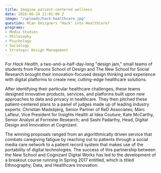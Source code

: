 ```yaml
---
title: Imagine patient-centered wellness
date: 2016-06-24 21:01:00 Z
image: "/uploads/hack-healthcare.jpg"
question: HCan Designers "Hack" into Healthcare?
programs:
- Media Studies
- Philosophy
- Psychology
- Sociology
- Strategic Design Management
---
```


For *Hack Health*, a two-and-a-half-day-long "design jam," small teams of students from Parsons School of Design and The New School for Social Research brought their innovation-focused design thinking and experience with digital platforms to create new, cutting-edge healthcare solutions. 

After identifying their particular healthcare challenges, these teams designed innovative products, services, and platforms built upon new approaches to data and privacy in healthcare. They then pitched these patient-centered plans to a panel of judges made up of leading industry experts: Christian Madsbjerg, Senior Partner of ReD Associates; Marc Lafleur, Vice President for Insights Health at Idea Couture; Kate McCarthy, Senior Analyst at Forrester Research; and Sashi Padarthy, Head, Digital Design and Innovation at Cognizant.

The winning proposals ranged from an algorithmically driven service that combats caregiving fatigue by reaching out to patients through a social media care network to a patient record system that makes use of the portability of digital technologies. The success of this partnership between the New School and Cognizant Digital Works has led to the development of a breakout course running in Spring 2017 entitled, which is titled Ethnography, Data, and Healthcare Innovation.
